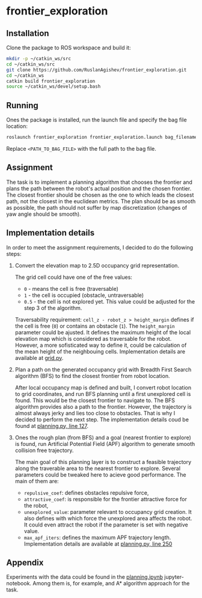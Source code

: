 # frontier_exploration

## Installation

Clone the package to ROS workspace and build it:
```bash
mkdir -p ~/catkin_ws/src
cd ~/catkin_ws/src
git clone https://github.com/RuslanAgishev/frontier_exploration.git
cd ~/catkin_ws
catkin build frontier_exploration
source ~/catkin_ws/devel/setup.bash
```

## Running

Ones the package is installed, run the launch file and specify the bag file location:
```bash
roslaunch frontier_exploration frontier_exploration.launch bag_filename:=<PATH_TO_BAG_FILE>
```
Replace `<PATH_TO_BAG_FILE>` with the full path to the bag file.


## Assignment

The task is to implement a planning algorithm that chooses the frontier
and plans the path between the robot's actual position and the chosen frontier.
The closest frontier should be chosen as the one to which leads the closest path,
not the closest in the euclidean metrics. The plan should be as smooth as possible,
the path should not suffer by map discretization (changes of yaw angle should be smooth).

## Implementation details

In order to meet the assignment requirements, I decided to do the following steps:

1. Convert the elevation map to 2.5D occupancy grid representation.

   The grid cell could have one of the free values:
      - `0` - means the cell is free (traversable)
      - `1` - the cell is occupied (obstacle, untraversable)
      - `0.5` - the cell is not explored yet. This value could be adjusted for the step 3 of the algorithm.
      
   Traversability requirement: `cell_z - robot_z > height_margin` defines if the cell is free (`0`) or
   contains an obstacle (`1`).
   The `height_margin` parameter could be ajusted. It defines the maximum height of the local elevation map
   which is considered as traversable for the robot. However, a more sofisticated way to define it,
   could be calculation of the mean height of the neighbouing cells.
   Implementation details are available at
   [grid.py](https://github.com/RuslanAgishev/frontier_exploration/blob/master/src/grid.py).
   
2. Plan a path on the generated occupancy grid with Breadth First Search algorithm (BFS)
   to find the closest frontier from robot location.
   
   After local occupancy map is defined and built, I convert robot location to grid coordinates,
   and run BFS planning until a first unexplored cell is found. This would be the closest frontier to
   navigate to. The BFS algorithm provides also a path to the frontier. However,
   the trajectory is almost always jerky and lies too close to obstacles.
   That is why I decided to perform the next step. The implementation details coud be found at
   [planning.py, line 127](https://github.com/RuslanAgishev/frontier_exploration/blob/849a6671dff3f8be2594badab1409c5915002e59/src/planning.py#L127).
   
3. Ones the rough plan (from BFS) and a goal (nearest frontier to explore) is found,
   run Artificial Potential Field (APF) algorithm to generate smooth collision free trajectory.
   
   The main goal of this planning layer is to construct a feasible trajectory along the traverable area
   to the nearest frontier to explore. Several parameters could be tweaked here to acieve good performance.
   The main of them are:
      - `repulsive_coef`: defines obstacles repulsive force,
      - `attractive_coef`: is responsible for the frontier attractive force for the robot,
      - `unexplored_value`: parameter relevant to occupancy grid creation. It also defines with
        which force the unexplored area affects the robot. It could even attract the robot if the
        parameter is set with negative value.
      - `max_apf_iters`: defines the maximum APF trajectory length.
   Implementation details are available at
   [planning.py, line 250](https://github.com/RuslanAgishev/frontier_exploration/blob/849a6671dff3f8be2594badab1409c5915002e59/src/planning.py#L250)


## Appendix

Experiments with the data could be found in the
[planning.ipynb](https://github.com/RuslanAgishev/frontier_exploration/blob/master/src/planning.ipynb)
jupyter-notebook. Among them is, for example, and A* algorithm approach for the task.
